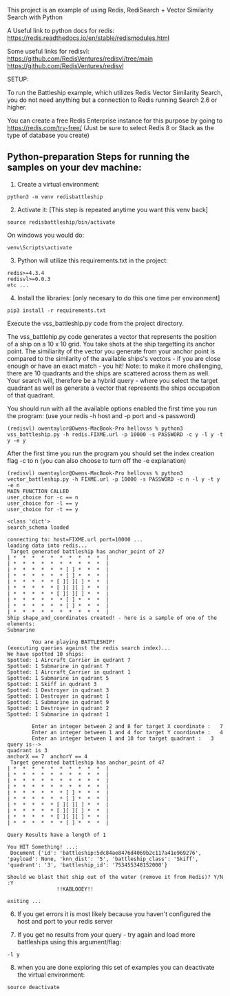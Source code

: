 This project is an example of using Redis, RediSearch + Vector Similarity Search with Python

A Useful link to python docs for redis:
https://redis.readthedocs.io/en/stable/redismodules.html 

Some useful links for redisvl:
https://github.com/RedisVentures/redisvl/tree/main 
https://github.com/RedisVentures/redisvl 

SETUP:

To run the Battleship example, which utilizes Redis Vector Similarity Search, you do not need anything but a connection to Redis running Search 2.6 or higher.  

You can create a free Redis Enterprise instance for this purpose by going to https://redis.com/try-free/   (Just be sure to select Redis 8 or Stack as the type of database you create)


## Python-preparation Steps for running the samples on your dev machine:


1. Create a virtual environment:

```
python3 -m venv redisbattleship
```

2. Activate it:  [This step is repeated anytime you want this venv back]

```
source redisbattleship/bin/activate
```

On windows you would do:

```
venv\Scripts\activate
```

3. Python will utilize this requirements.txt in the project:

```
redis>=4.3.4
redisvl>=0.0.3
etc ...
```

4. Install the libraries: [only necesary to do this one time per environment]

```
pip3 install -r requirements.txt
```
 Execute the vss_battleship.py code from the project directory.

The vss_battlehip.py code generates a vector that represents the position of a ship on a 10 x 10 grid.  You take shots at the ship targetting its anchor point.  The similiarity of the vector you generate from your anchor point is compared to the similarity of the available ships's vectors - if you are close enough or have an exact match - you hit!
Note: to make it more challenging, there are 10 quadrants and the ships are scattered across them as well.  Your search will, therefore be a hybrid query - where you select the target quadrant as well as generate a vector that represents the ships occupation of that quadrant.

You should run with all the available options enabled the first time you run the program:  (use your redis -h host and -p port and -s password)

``` 
(redisvl) owentaylor@Owens-MacBook-Pro hellovss % python3 vss_battleship.py -h redis.FIXME.url -p 10000 -s PASSWORD -c y -l y -t y -e y
```

After the first time you run the program you should set the index creation flag -c to n  (you can also choose to turn off the -e explanation)

``` 
(redisvl) owentaylor@Owens-MacBook-Pro hellovss % python3 vector_battleship.py -h FIXME.url -p 10000 -s PASSWORD -c n -l y -t y -e n
MAIN FUNCTION CALLED
user_choice for -c == n
user_choice for -l == y
user_choice for -t == y

<class 'dict'>
search_schema loaded

connecting to: host=FIXME.url port=10000 ...
loading data into redis...
 Target generated battleship has anchor_point of 27
| *  *  *  *  *  *  *  *  *  *  |
| *  *  *  *  *  *  *  *  *  *  |
| *  *  *  *  *  * [ ] *  *  *  |
| *  *  *  *  *  * [ ] *  *  *  |
| *  *  *  *  * [ ][ ][ ] *  *  |
| *  *  *  *  * [ ][ ][ ] *  *  |
| *  *  *  *  * [ ][ ][ ] *  *  |
| *  *  *  *  *  * [ ] *  *  *  |
| *  *  *  *  *  * [ ] *  *  *  |
| *  *  *  *  *  *  *  *  *  *  |
Ship shape_and_coordinates created! - here is a sample of one of the elements:
Submarine

        You are playing BATTLESHIP! 
(executing queries against the redis search index)...
We have spotted 10 ships:
Spotted: 1 Aircraft_Carrier in qudrant 7
Spotted: 1 Submarine in qudrant 7
Spotted: 1 Aircraft_Carrier in qudrant 1
Spotted: 1 Submarine in qudrant 5
Spotted: 1 Skiff in qudrant 3
Spotted: 1 Destroyer in qudrant 3
Spotted: 1 Destroyer in qudrant 1
Spotted: 1 Submarine in qudrant 9
Spotted: 1 Destroyer in qudrant 2
Spotted: 1 Submarine in qudrant 1

        Enter an integer between 2 and 8 for target X coordinate :   7
        Enter an integer between 1 and 4 for target Y coordinate :   4
        Enter an integer between 1 and 10 for target quadrant :   3
query is--> 
quadrant is 3
anchorX == 7  anchorY == 4 
 Target generated battleship has anchor_point of 47
| *  *  *  *  *  *  *  *  *  *  |
| *  *  *  *  *  *  *  *  *  *  |
| *  *  *  *  *  *  *  *  *  *  |
| *  *  *  *  *  *  *  *  *  *  |
| *  *  *  *  *  * [ ] *  *  *  |
| *  *  *  *  *  * [ ] *  *  *  |
| *  *  *  *  * [ ][ ][ ] *  *  |
| *  *  *  *  * [ ][ ][ ] *  *  |
| *  *  *  *  * [ ][ ][ ] *  *  |
| *  *  *  *  *  * [ ] *  *  *  |

Query Results have a length of 1

You HIT Something! ...:
 Document {'id': 'battleship:5dc84ae8476d4069b2c117a41e969276', 'payload': None, 'knn_dist': '5', 'battleship_class': 'Skiff', 'quadrant': '3', 'battleship_id': '753455348152000'}

Should we blast that ship out of the water (remove it from Redis)? Y/N :Y
                !!KABLOOEY!!

exiting ...
```

6. If you get errors it is most likely because you haven't configured the host and port to your redis server

7. If you get no results from your query - try again and load more battleships using this argument/flag: 

```
-l y
``````

8. when you are done exploring this set of examples you can deactivate the virtual environment:

```
source deactivate
```

